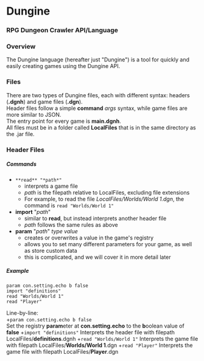 # Dungine
### RPG Dungeon Crawler API/Language

### Overview
The Dungine language (hereafter just "Dungine") is a tool for quickly and easily creating games using the Dungine API.

### Files
There are two types of Dungine files, each with different syntax: headers (**.dgnh**) and game files (**.dgn**).  
Header files follow a simple **command** *args* syntax, while game files are more similar to JSON.  
The entry point for every game is **main.dgnh**.  
All files must be in a folder called **LocalFiles** that is in the same directory as the .jar file.

### Header Files
##### Commands
 + ```**read** "*path*"```
   + interprets a game file
   + *path* is the filepath relative to LocalFiles, excluding file extensions
   + For example, to read the file *LocalFiles/Worlds/World 1.dgn*, the command is ```read "Worlds/World 1"```
 + **import** "*path*"
   + similar to **read**, but instead interprets another header file
   + *path* follows the same rules as above
 + **param** "*path*" *type value*
   + creates or overwrites a value in the game's registry
   + allows you to set many different parameters for your game, as well as store custom data
   + this is complicated, and we will cover it in more detail later

##### Example
```
param con.setting.echo b false
import "definitions"
read "Worlds/World 1"
read "Player"
```
Line-by-line:  
 +```param con.setting.echo b false```  
 Set the registry **param**eter at **con.setting.echo** to the **b**oolean value of **false**
 +```import "definitions"```
 Interprets the header file with filepath LocalFiles/**definitions**.dgnh
 +```read "Worlds/World 1"```
 Interprets the game file with filepath LocalFiles/**Worlds/World 1**.dgn
 +```read "Player"```
 Interprets the game file with filepath LocalFiles/**Player**.dgn
